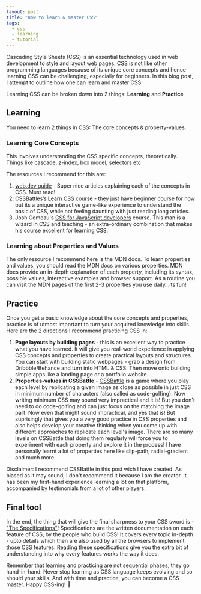 ```yaml
---
layout: post
title: "How to learn & master CSS"
tags:
  - css
  - learning
  - tutorial
---
```


Cascading Style Sheets (CSS) is an essential technology used in web development to style and layout web pages. CSS is not like other programming languages because of its unique core concepts and hence learning CSS can be challenging, especially for beginners. In this blog post, I attempt to outline how one can learn and master CSS.

Learning CSS can be broken down into 2 things: **Learning** and **Practice**

## Learning

You need to learn 2 things in CSS: The core concepts & property-values.

### Learning Core Concepts

This involves understanding the CSS specific concepts, theoretically. Things like cascade, z-index, box model, selectors etc

The resources I recommend for this are:

1. [web.dev guide](https://web.dev/learn/css) - Super nice articles explaining each of the concepts in CSS. Must read!
2. CSSBattles’s [Learn CSS course](https://cssbattle.dev/learn) - they just have beginner course for now but its a unique interactive game-like experience to understand the basic of CSS, while not feeling daunting with just reading long articles.
3. Josh Comeau's [CSS for JavaScript developers](https://css-for-js.dev/) course. This man is a wizard in CSS and teaching - an extra-ordinary combination that makes his course excellent for learning CSS.

### Learning about Properties and Values

The only resource I recommend here is the MDN docs. To learn properties and values, you should read the MDN docs on various properties. MDN docs provide an in-depth explanation of each property, including its syntax, possible values, interactive examples and browser support. As a routine you can visit the MDN pages of the first 2-3 properties you use daily…its fun!

## Practice

Once you get a basic knowledge about the core concepts and properties, practice is of utmost important to turn your acquired knowledge into skills. Here are the 2 directions I recommend practicing CSS in:

1. **Page layouts by building pages** - this is an excellent way to practice what you have learned. It will give you real-world experience in applying CSS concepts and properties to create practical layouts and structures. You can start with building static webpages - grab a design from Dribbble/Behance and turn into HTML & CSS. Then move onto building simple apps like a landing page or a portfolio website.
2. **Properties-values in CSSBattle** - [CSSBattle](https://cssbattle.dev) is a game where you play each level by replicating a given image as close as possible in just CSS in minimum number of characters (also called as code-golfing). Now writing minimum CSS may sound very impractical and it is! But you don't need to do code-golfing and can just focus on the matching the image part. Now even that might sound impractical, and yes that is! But suprisingly that gives you a very good practice in CSS properties and also helps develop your creative thinking when you come up with different approaches to replicate each level's image. There are so many levels on CSSBattle that doing them regularly will force you to experiment with each property and explore it in the process! I have personally learnt a lot of properties here like clip-path, radial-gradient and much more.

<div class="info-box">
Disclaimer: I recommend CSSBattle in this post wich I have created. As biased as it may sound, I don't recommend it because I am the creator. It has been my first-hand experience learning a lot on that platform, accompanied by testimonials from a lot of other players.
</div>

## Final tool

In the end, the thing that will give the final sharpness to your CSS sword is - ["The Specifications"](https://drafts.csswg.org/)! Specifications are the written documentation on each feature of CSS, by the people who build CSS! It covers every topic in-depth - upto details which then are also used by all the browsers to implement those CSS features. Reading these specifications give you the extra bit of understanding into why every features works the way it does.

Remember that learning and practicing are not sequential phases, they go hand-in-hand. Never stop learning as CSS language keeps evolving and so should your skills. And with time and practice, you can become a CSS master. Happy CSS-ing! 👋
